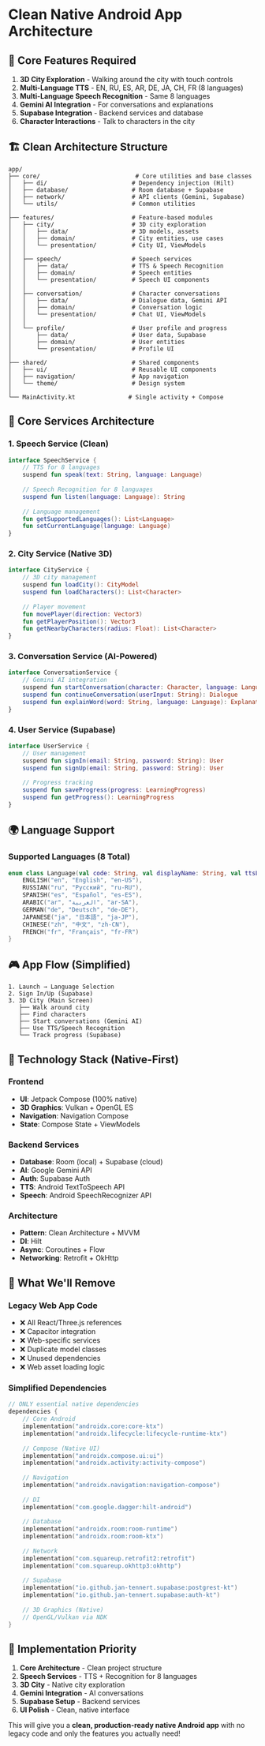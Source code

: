 # Clean Native Android App Architecture

## 🎯 Core Features Required
1. **3D City Exploration** - Walking around the city with touch controls
2. **Multi-Language TTS** - EN, RU, ES, AR, DE, JA, CH, FR (8 languages)
3. **Multi-Language Speech Recognition** - Same 8 languages
4. **Gemini AI Integration** - For conversations and explanations
5. **Supabase Integration** - Backend services and database
6. **Character Interactions** - Talk to characters in the city

## 🏗️ Clean Architecture Structure

```
app/
├── core/                           # Core utilities and base classes
│   ├── di/                        # Dependency injection (Hilt)
│   ├── database/                  # Room database + Supabase
│   ├── network/                   # API clients (Gemini, Supabase)
│   └── utils/                     # Common utilities
│
├── features/                      # Feature-based modules
│   ├── city/                      # 3D city exploration
│   │   ├── data/                  # 3D models, assets
│   │   ├── domain/                # City entities, use cases
│   │   └── presentation/          # City UI, ViewModels
│   │
│   ├── speech/                    # Speech services
│   │   ├── data/                  # TTS & Speech Recognition
│   │   ├── domain/                # Speech entities
│   │   └── presentation/          # Speech UI components
│   │
│   ├── conversation/              # Character conversations
│   │   ├── data/                  # Dialogue data, Gemini API
│   │   ├── domain/                # Conversation logic
│   │   └── presentation/          # Chat UI, ViewModels
│   │
│   └── profile/                   # User profile and progress
│       ├── data/                  # User data, Supabase
│       ├── domain/                # User entities
│       └── presentation/          # Profile UI
│
├── shared/                        # Shared components
│   ├── ui/                        # Reusable UI components
│   ├── navigation/                # App navigation
│   └── theme/                     # Design system
│
└── MainActivity.kt               # Single activity + Compose
```

## 🎯 Core Services Architecture

### **1. Speech Service (Clean)**
```kotlin
interface SpeechService {
    // TTS for 8 languages
    suspend fun speak(text: String, language: Language)
    
    // Speech Recognition for 8 languages  
    suspend fun listen(language: Language): String
    
    // Language management
    fun getSupportedLanguages(): List<Language>
    fun setCurrentLanguage(language: Language)
}
```

### **2. City Service (Native 3D)**
```kotlin
interface CityService {
    // 3D city management
    suspend fun loadCity(): CityModel
    suspend fun loadCharacters(): List<Character>
    
    // Player movement
    fun movePlayer(direction: Vector3)
    fun getPlayerPosition(): Vector3
    fun getNearbyCharacters(radius: Float): List<Character>
}
```

### **3. Conversation Service (AI-Powered)**
```kotlin
interface ConversationService {
    // Gemini AI integration
    suspend fun startConversation(character: Character, language: Language): Dialogue
    suspend fun continueConversation(userInput: String): Dialogue
    suspend fun explainWord(word: String, language: Language): Explanation
}
```

### **4. User Service (Supabase)**
```kotlin
interface UserService {
    // User management
    suspend fun signIn(email: String, password: String): User
    suspend fun signUp(email: String, password: String): User
    
    // Progress tracking
    suspend fun saveProgress(progress: LearningProgress)
    suspend fun getProgress(): LearningProgress
}
```

## 🌍 Language Support

### **Supported Languages (8 Total)**
```kotlin
enum class Language(val code: String, val displayName: String, val ttsLocale: String) {
    ENGLISH("en", "English", "en-US"),
    RUSSIAN("ru", "Русский", "ru-RU"), 
    SPANISH("es", "Español", "es-ES"),
    ARABIC("ar", "العربية", "ar-SA"),
    GERMAN("de", "Deutsch", "de-DE"),
    JAPANESE("ja", "日本語", "ja-JP"),
    CHINESE("zh", "中文", "zh-CN"),
    FRENCH("fr", "Français", "fr-FR")
}
```

## 🎮 App Flow (Simplified)

```
1. Launch → Language Selection
2. Sign In/Up (Supabase)
3. 3D City (Main Screen)
   ├── Walk around city
   ├── Find characters
   ├── Start conversations (Gemini AI)
   ├── Use TTS/Speech Recognition
   └── Track progress (Supabase)
```

## 📱 Technology Stack (Native-First)

### **Frontend**
- **UI**: Jetpack Compose (100% native)
- **3D Graphics**: Vulkan + OpenGL ES
- **Navigation**: Navigation Compose
- **State**: Compose State + ViewModels

### **Backend Services**
- **Database**: Room (local) + Supabase (cloud)
- **AI**: Google Gemini API
- **Auth**: Supabase Auth
- **TTS**: Android TextToSpeech API
- **Speech**: Android SpeechRecognizer API

### **Architecture**
- **Pattern**: Clean Architecture + MVVM
- **DI**: Hilt
- **Async**: Coroutines + Flow
- **Networking**: Retrofit + OkHttp

## 🧹 What We'll Remove

### **Legacy Web App Code**
- ❌ All React/Three.js references
- ❌ Capacitor integration
- ❌ Web-specific services
- ❌ Duplicate model classes
- ❌ Unused dependencies
- ❌ Web asset loading logic

### **Simplified Dependencies**
```kotlin
// ONLY essential native dependencies
dependencies {
    // Core Android
    implementation("androidx.core:core-ktx")
    implementation("androidx.lifecycle:lifecycle-runtime-ktx")
    
    // Compose (Native UI)
    implementation("androidx.compose.ui:ui")
    implementation("androidx.activity:activity-compose")
    
    // Navigation
    implementation("androidx.navigation:navigation-compose")
    
    // DI
    implementation("com.google.dagger:hilt-android")
    
    // Database
    implementation("androidx.room:room-runtime")
    implementation("androidx.room:room-ktx")
    
    // Network
    implementation("com.squareup.retrofit2:retrofit")
    implementation("com.squareup.okhttp3:okhttp")
    
    // Supabase
    implementation("io.github.jan-tennert.supabase:postgrest-kt")
    implementation("io.github.jan-tennert.supabase:auth-kt")
    
    // 3D Graphics (Native)
    // OpenGL/Vulkan via NDK
}
```

## 🎯 Implementation Priority

1. **Core Architecture** - Clean project structure
2. **Speech Services** - TTS + Recognition for 8 languages  
3. **3D City** - Native city exploration
4. **Gemini Integration** - AI conversations
5. **Supabase Setup** - Backend services
6. **UI Polish** - Clean, native interface

This will give you a **clean, production-ready native Android app** with no legacy code and only the features you actually need!